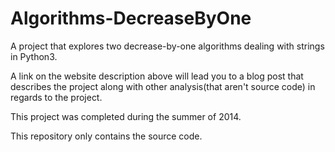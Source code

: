 Algorithms-DecreaseByOne
========================

A project that explores two decrease-by-one algorithms dealing with strings in Python3.

A link on the website description above will lead you to a blog post that describes the project 
along with other analysis(that aren't source code)  in regards to the project.

This project was completed during the summer of 2014.

This repository only contains the source code.
